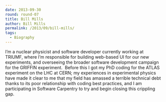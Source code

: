 ```yaml
---
date: 2013-09-30
round: round-07
title: Bill Mills
author: Bill Mills
permalink: /2013/09/bill-mills/
tags:
  - Biography
---
```

I&#8217;m a nuclear physicist and software developer currently working at TRIUMF, where I&#8217;m responsible for building web-based UI for our new experiments, and overseeing the broader software development campaign for the GRIFFIN experiment.  Before this I got my PhD coding for the ATLAS experiment on the LHC at CERN; my experiences in experimental physics have made it clear to me that my field has amassed a terrible technical debt thanks to its poor relationship with coding best practices, and I am participating in Software Carpentry to try and begin closing this crippling gap.
